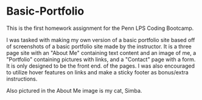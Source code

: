 # Basic-Portfolio
This is the first homework assignment for the Penn LPS Coding Bootcamp.

I was tasked with making my own version of a basic portfolio site based
off of screenshots of a basic portfolio site made by the instructor. It is a three page site with an "About Me" containing text content and an image of me, a "Portfolio" containing pictures with links, and a "Contact" page with a form.  It is only designed to be the front end. of the pages. I was also encouraged to utilize hover features on links and make a sticky footer as bonus/extra instructions.

Also pictured in the About Me image is my cat, Simba.


